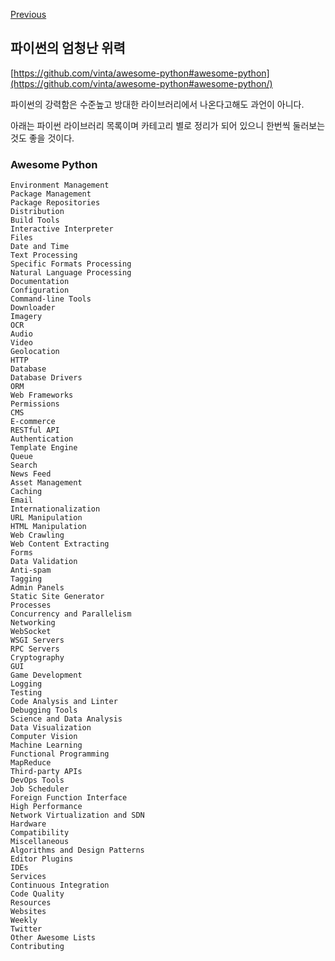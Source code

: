 [Previous](..)
## 파이썬의 엄청난 위력
[https://github.com/vinta/awesome-python#awesome-python](https://github.com/vinta/awesome-python#awesome-python/)

파이썬의 강력함은 수준높고 방대한 라이브러리에서 나온다고해도 과언이 아니다.

아래는 파이썬 라이브러리 목록이며 카테고리 별로 정리가 되어 있으니 한번씩 둘러보는것도 좋을 것이다.

### Awesome Python

    Environment Management
    Package Management
    Package Repositories
    Distribution
    Build Tools
    Interactive Interpreter
    Files
    Date and Time
    Text Processing
    Specific Formats Processing
    Natural Language Processing
    Documentation
    Configuration
    Command-line Tools
    Downloader
    Imagery
    OCR
    Audio
    Video
    Geolocation
    HTTP
    Database
    Database Drivers
    ORM
    Web Frameworks
    Permissions
    CMS
    E-commerce
    RESTful API
    Authentication
    Template Engine
    Queue
    Search
    News Feed
    Asset Management
    Caching
    Email
    Internationalization
    URL Manipulation
    HTML Manipulation
    Web Crawling
    Web Content Extracting
    Forms
    Data Validation
    Anti-spam
    Tagging
    Admin Panels
    Static Site Generator
    Processes
    Concurrency and Parallelism
    Networking
    WebSocket
    WSGI Servers
    RPC Servers
    Cryptography
    GUI
    Game Development
    Logging
    Testing
    Code Analysis and Linter
    Debugging Tools
    Science and Data Analysis
    Data Visualization
    Computer Vision
    Machine Learning
    Functional Programming
    MapReduce
    Third-party APIs
    DevOps Tools
    Job Scheduler
    Foreign Function Interface
    High Performance
    Network Virtualization and SDN
    Hardware
    Compatibility
    Miscellaneous
    Algorithms and Design Patterns
    Editor Plugins
    IDEs
    Services
    Continuous Integration
    Code Quality
    Resources
    Websites
    Weekly
    Twitter
    Other Awesome Lists
    Contributing